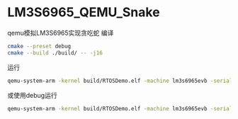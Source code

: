 # LM3S6965_QEMU_Snake
qemu模拟LM3S6965实现贪吃蛇
编译
```bash
cmake --preset debug
cmake --build ./build/ -- -j16
```

运行
```bash
qemu-system-arm -kernel build/RTOSDemo.elf -machine lm3s6965evb -serial stdio
```
或使用debug运行
```bash
qemu-system-arm -kernel build/RTOSDemo.elf -machine lm3s6965evb -serial stdio -s -S
```